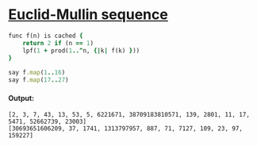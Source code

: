 [1]: https://rosettacode.org/wiki/Euclid-Mullin_sequence

# [Euclid-Mullin sequence][1]

```ruby
func f(n) is cached {
    return 2 if (n == 1)
    lpf(1 + prod(1..^n, {|k| f(k) }))
}
 
say f.map(1..16)
say f.map(17..27)
```

#### Output:
```
[2, 3, 7, 43, 13, 53, 5, 6221671, 38709183810571, 139, 2801, 11, 17, 5471, 52662739, 23003]
[30693651606209, 37, 1741, 1313797957, 887, 71, 7127, 109, 23, 97, 159227]
```
